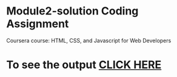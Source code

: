 
# Module2-solution Coding Assignment

Coursera course: HTML, CSS, and Javascript for Web Developers

# To see the output [CLICK HERE](https:///NaVeeNKuMaRcr7.github.io/module-2/module2-solution/index.html)

